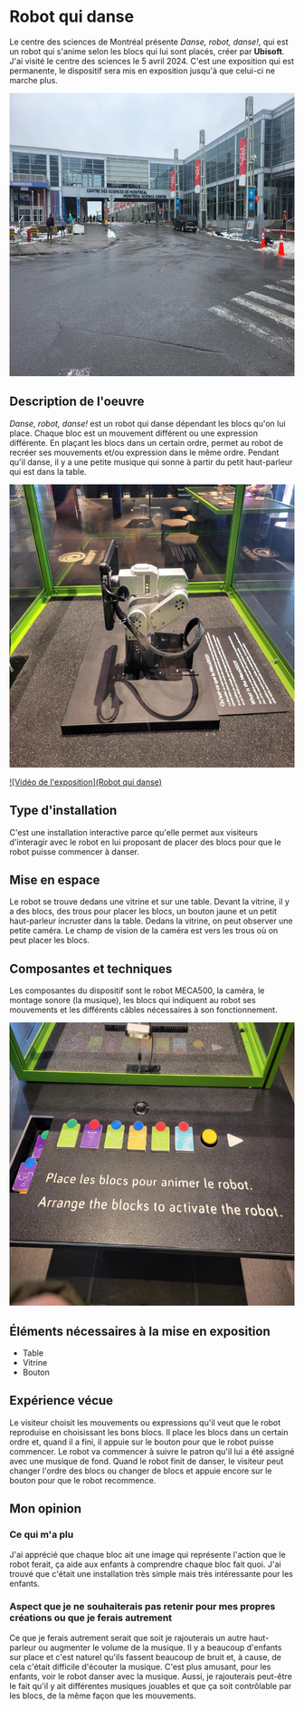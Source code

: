 # Robot qui danse 
Le centre des sciences de Montréal présente *Danse, robot, danse!*, qui est un robot qui s'anime selon les blocs qui lui sont placés, créer par **Ubisoft**. J'ai visité le centre des sciences le 5 avril 2024. C'est une exposition qui est permanente, le dispositif sera mis en exposition jusqu'à que celui-ci ne marche plus.

<img src="media/emplacement_oeuvre.png" height="500">

## Description de l'oeuvre
*Danse, robot, danse!* est un robot qui danse dépendant les blocs qu'on lui place. Chaque bloc est un mouvement différent ou une expression différente. En plaçant les blocs dans un certain ordre, permet au robot de recréer ses mouvements et/ou expression dans le même ordre. Pendant qu'il danse, il y a une petite musique qui sonne à partir du petit haut-parleur qui est dans la table.

<img src="media/robot.png" height="500">

[![Vidéo de l'exposition](Robot qui danse)](https://youtube.com/shorts/TLgB8QiARGw?si=mt9TIy3-mXsEyFmj)

## Type d'installation
C'est une installation interactive parce qu'elle permet aux visiteurs d'interagir avec le robot en lui proposant de placer des blocs pour que le robot puisse commencer à danser.
## Mise en espace
Le robot se trouve dedans une vitrine et sur une table. Devant la vitrine, il y a des blocs, des trous pour placer les blocs, un bouton jaune et un petit haut-parleur incruster dans la table. Dedans la vitrine, on peut observer une petite caméra. Le champ de vision de la caméra est vers les trous où on peut placer les blocs.
## Composantes et techniques
Les composantes du dispositif sont le robot MECA500, la caméra, le montage sonore (la musique), les blocs qui indiquent au robot ses mouvements et les différents câbles nécessaires à son fonctionnement.

<img src="media/blocs_de_bois.png" height="500">

## Éléments nécessaires à la mise en exposition
- Table
- Vitrine
- Bouton
##  Expérience vécue
Le visiteur choisit les mouvements ou expressions qu'il veut que le robot reproduise en choisissant les bons blocs. Il place les blocs dans un certain ordre et, quand il a fini, il appuie sur le bouton pour que le robot puisse commencer. Le robot va commencer à suivre le patron qu'il lui a été assigné avec une musique de fond. Quand le robot finit de danser, le visiteur peut changer l'ordre des blocs ou changer de blocs et appuie encore sur le bouton pour que le robot recommence.
## Mon opinion
### Ce qui m'a plu
J'ai apprécié que chaque bloc ait une image qui représente l'action que le robot ferait, ça aide aux enfants à comprendre chaque bloc fait quoi. J'ai trouvé que c'était une installation très simple mais très intéressante pour les enfants.
###  Aspect que je ne souhaiterais pas retenir pour mes propres créations ou que je ferais autrement
Ce que je ferais autrement serait que soit je rajouterais un autre haut-parleur ou augmenter le volume de la musique. Il y a beaucoup d'enfants sur place et c'est naturel qu'ils fassent beaucoup de bruit et, à cause, de cela c'était difficile d'écouter la musique. C'est plus amusant, pour les enfants, voir le robot danser avec la musique. Aussi, je rajouterais peut-être le fait qu'il y ait différentes musiques jouables et que ça soit contrôlable par les blocs, de la même façon que les mouvements.
